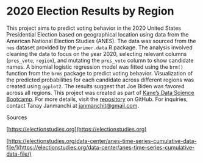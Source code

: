 # 2020 Election Results by Region

This project aims to predict voting behavior in the 2020 United States Presidential Election based on geographical location using data from the American National Election Studies (ANES). The data was sourced from the `nes` dataset provided by the `primer.data` R package. The analysis involved cleaning the data to focus on the year 2020, selecting relevant columns (`pres_vote`, `region`), and mutating the `pres_vote` column to show candidate names. A binomial logistic regression model was fitted using the `brm()` function from the `brms` package to predict voting behavior. Visualization of the predicted probabilities for each candidate across different regions was created using `ggplot2`. The results suggest that Joe Biden was favored across all regions. This project was created as part of [Kane’s Data Science Bootcamp](https://bootcamp.davidkane.info). For more details, visit the [repository](https://github.com/tjanamnchi2/2020-election) on GitHub. For inquiries, contact Tanay Janmanchi at janmanchit@gmail.com.

Sources

[https://electionstudies.org](https://electionstudies.org)

[https://electionstudies.org/data-center/anes-time-series-cumulative-data-file/](https://electionstudies.org/data-center/anes-time-series-cumulative-data-file/)
